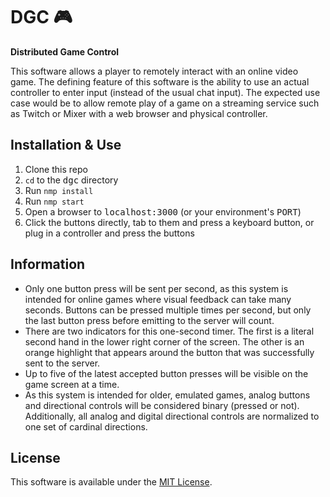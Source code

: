 # DGC 🎮

**Distributed Game Control**

This software allows a player to remotely interact with an online
video game. The defining feature of this software is the ability to
use an actual controller to enter input (instead of the usual chat input).
The expected use case would be to allow remote play of a game on a streaming
service such as Twitch or Mixer with a web browser and physical controller.

## Installation & Use

1. Clone this repo
2. `cd` to the <samp>dgc</samp> directory
3. Run `nmp install`
4. Run `nmp start`
5. Open a browser to <samp>localhost:3000</samp> (or your environment's
   <samp>PORT</samp>)
6. Click the buttons directly, tab to them and press a keyboard button,
   or plug in a controller and press the buttons

## Information

* Only one button press will be sent per second, as this system is
  intended for online games where visual feedback can take many seconds.
  Buttons can be pressed multiple times per second, but only the last
  button press before emitting to the server will count.
* There are two indicators for this one-second timer. The first is a
  literal second hand in the lower right corner of the screen. The other
  is an orange highlight that appears around the button that was successfully
  sent to the server.
* Up to five of the latest accepted button presses will be visible on the
  game screen at a time.
* As this system is intended for older, emulated games, analog buttons
  and directional controls will be considered binary (pressed or not).
  Additionally, all analog and digital directional controls are normalized
  to one set of cardinal directions.

## License

This software is available under the [MIT License](LICENSE).
